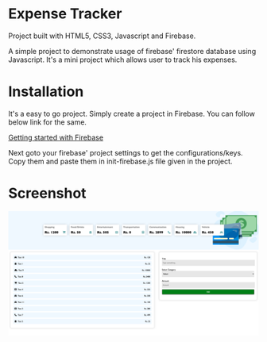 # Expense Tracker

Project built with HTML5, CSS3, Javascript and Firebase.

A simple project to demonstrate usage of firebase' firestore database using Javascript. It's a mini project which allows user to track his expenses.

# Installation

It's a easy to go project. Simply create a project in Firebase. You can follow below link for the same.

[Getting started with Firebase](https://firebase.google.com/docs/firestore/quickstart?hl=en)

Next goto your firebase' project settings to get the configurations/keys. Copy them and paste them in init-firebase.js file given in the project.

# Screenshot

![Alt text](assets/image.png)
